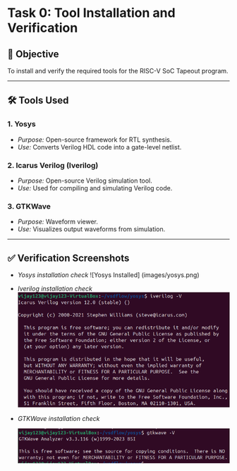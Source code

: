 # Task 0: Tool Installation and Verification

## 📌 Objective
To install and verify the required tools for the RISC-V SoC Tapeout program.

---

## 🛠 Tools Used
### 1. Yosys
- *Purpose:* Open-source framework for RTL synthesis.
- *Use:* Converts Verilog HDL code into a gate-level netlist.

### 2. Icarus Verilog (Iverilog)
- *Purpose:* Open-source Verilog simulation tool.
- *Use:* Used for compiling and simulating Verilog code.

### 3. GTKWave
- *Purpose:* Waveform viewer.
- *Use:* Visualizes output waveforms from simulation.

---

## ✅ Verification Screenshots
- *Yosys installation check*
  ![Yosys Installed]
  (images/yosys.png)



- *Iverilog installation check*
  ![Iverilog Installed](images/iverilog.png)

- *GTKWave installation check*

  ![GTKWave Installed](images/gtkwave.png)

